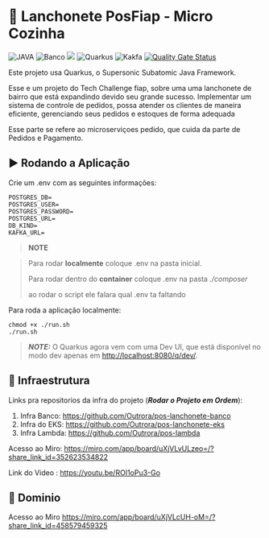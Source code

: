 # :hamburger: Lanchonete PosFiap - Micro Cozinha

![JAVA](https://img.shields.io/badge/Kotlin-7F52FF?style=for-the-badge&logo=Kotlin&logoColor=white)
![Banco](https://img.shields.io/badge/PostgreSQL-316192?style=for-the-badge&logo=postgresql&logoColor=white)
![](https://img.shields.io/badge/Amazon_AWS-FF9900?style=for-the-badge&logo=amazonaws&logoColor=white)
![Quarkus](https://img.shields.io/badge/QUARKUS-009CAB?style=for-the-badge&logo=quarkus&logoColor=white)
![Kakfa](https://img.shields.io/badge/Apache_Kafka-231F20?style=for-the-badge&logo=apache-kafka&logoColor=white)
[![Quality Gate Status](https://sonarcloud.io/api/project_badges/measure?project=Outrora_cozinha&metric=alert_status)](https://sonarcloud.io/summary/new_code?id=Outrora_cozinha)

Este projeto usa Quarkus, o Supersonic Subatomic Java Framework.

Esse e um projeto do Tech Challenge fiap, sobre uma uma lanchonete de bairro que está expandindo devido seu grande
sucesso. Implementar um sistema de controle de pedidos, possa atender os clientes de maneira eficiente, gerenciando
seus pedidos e estoques de forma adequada

Esse parte se refere ao microserviçoes pedido, que cuida da parte de Pedidos e Pagamento.

## :arrow_forward: Rodando a Aplicação

Crie um .env com as seguintes informações:

```
POSTGRES_DB=
POSTGRES_USER=
POSTGRES_PASSWORD=
POSTGRES_URL=
DB_KIND=
KAFKA_URL=
```

> **NOTE**

>Para rodar **localmente** coloque .env na pasta inicial.
>
>Para rodar dentro do **container**  coloque .env na pasta *./composer*
> 
> ao rodar o script ele falara qual .env ta faltando

Para roda a aplicação localmente:

```shell script
chmod +x ./run.sh 
./run.sh
```

> **_NOTE:_**  O Quarkus agora vem com uma Dev UI, que está disponível no modo dev apenas
> em <http://localhost:8080/q/dev/>.


## :wrench: Infraestrutura

Links pra repositorios da infra do projeto (***Rodar o Projeto em Ordem***):

1. Infra Banco: https://github.com/Outrora/pos-lanchonete-banco
2. Infra do EKS: https://github.com/Outrora/pos-lanchonete-eks
3. Infra Lambda: https://github.com/Outrora/pos-lambda


Acesso ao Miro: <https://miro.com/app/board/uXjVLvULzeo=/?share_link_id=352623534822>

Link do Video : <https://youtu.be/ROI1oPu3-Go>

## :flags: Dominio 

Acesso ao Miro <https://miro.com/app/board/uXjVLcUH-oM=/?share_link_id=458579459325>


